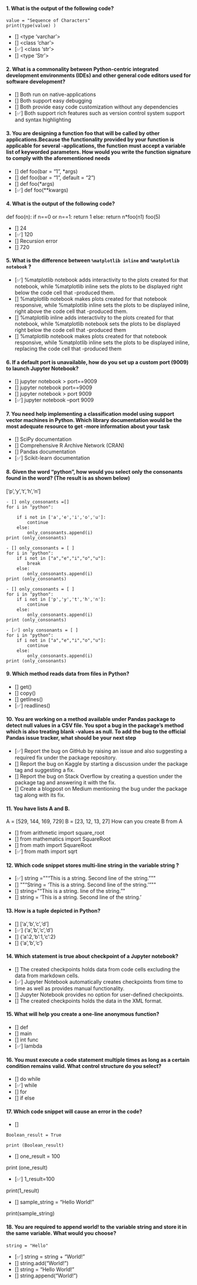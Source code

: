 #### 1. What is the output of the following code?

    value = "Sequence of Characters"
    print(type(value) )

-   \[\] &lt;type ‘varchar’&gt;
-   \[\] &lt;class ‘char’&gt;
-   \[✅\] &lt;class ‘str’&gt;
-   \[\] &lt;type ‘Str’&gt;

#### 2. What is a commonality between Python-centric integrated development environments (IDEs) and other general code editors used for software development?

-   \[\] Both run on native-applications
-   \[\] Both support easy debugging
-   \[\] Both provide easy code customization without any dependencies
-   \[✅\] Both support rich features such as version control system support and syntax highlighting

#### 3. You are designing a function foo that will be called by other applications.Because the functionality provided by your function is applicable for several -applications, the function must accept a variable list of keyworded parameters. How would you write the function signature to comply with the aforementioned needs

-   \[\] def foo(bar = “1”, \*args)
-   \[\] def foo(bar = “1”, default = “2”)
-   \[\] def foo(\*args)
-   \[✅\] def foo(\*\*kwargs)

#### 4. What is the output of the following code?

def foo(n): if n==0 or n==1: return 1 else: return n\*foo(n1) foo(5)

-   \[\] 24
-   \[✅\] 120
-   \[\] Recursion error
-   \[\] 720

#### 5. What is the difference between `%matplotlib inline` and `%matplotlib notebook` ?

-   \[✅\] %matplotlib notebook adds interactivity to the plots created for that notebook, while %matplotlib inline sets the plots to be displayed right below the code cell that -produced them.
-   \[\] %matplotlib notebook makes plots created for that notebook responsive, while %matplotlib inline sets the plots to be displayed inline, right above the code cell that -produced them.
-   \[\] %matplotlib inline adds interactivity to the plots created for that notebook, while %matplotlib notebook sets the plots to be displayed right below the code cell that -produced them
-   \[\] %matplotlib notebook makes plots created for that notebook responsive, while %matplotlib inline sets the plots to be displayed inline, replacing the code cell that -produced them

#### 6. If a default port is unavailable, how do you set up a custom port (9009) to launch Jupyter Notebook?

-   \[\] jupyter notebook &gt; port==9009
-   \[\] jupyter notebook port==9009
-   \[\] jupyter notebook &gt; port 9009
-   \[✅\] jupyter notebook –port 9009

#### 7. You need help implementing a classification model using support vector machines in Python. Which library documentation would be the most adequate resource to get -more information about your task

-   \[\] SciPy documentation
-   \[\] Comprehensive R Archive Network (CRAN)
-   \[\] Pandas documentation
-   \[✅\] Scikit-learn documentation

#### 8. Given the word “python”, how would you select only the consonants found in the word? (The result is as shown below)

\[‘p’,‘y’,‘t’,‘h’,‘n’\]

    - [] only_consonants =[]
    for i in "python":

        if i not in ['a','e','i','o','u']:
            continue
        else:
            only_consonants.append(i)
    print (only_consonants)

    - [] only_consonants = [ ]
    for i in "python":
        if i not in ["a","e","i","o","u"]:
            break
        else:
            only_consonants.append(i)
    print (only_consonants)

    - [] only_consonants = [ ]
    for i in "python":
        if i not in ['p','y','t','h','n']:
            continue
        else:
            only_consonants.append(i)
    print (only_consonants)

    - [✅] only consonants = [ ]
    for i in "python":
        if i not in ["a","e","i","o","u"]:
            continue
        else:
            only_consonants.append(i)
    print (only_consonants)

#### 9. Which method reads data from files in Python?

-   \[\] get()
-   \[\] copy()
-   \[\] getlines()
-   \[✅\] readlines()

#### 10. You are working on a method available under Pandas package to detect null values in a CSV file. You spot a bug in the package’s method which is also treating blank -values as null. To add the bug to the official Pandas issue tracker, what should be your next step

-   \[✅\] Report the bug on GitHub by raising an issue and also suggesting a required fix under the package repository.
-   \[\] Report the bug on Kaggle by starting a discussion under the package tag and suggesting a fix.
-   \[\] Report the bug on Stack Overflow by creating a question under the package tag and answering it with the fix.
-   \[\] Create a blogpost on Medium mentioning the bug under the package tag along with its fix.

#### 11. You have lists A and B.

A = \[529, 144, 169, 729\] B = \[23, 12, 13, 27\] How can you create B from A

-   \[\] from arithmetic import square\_root
-   \[\] from mathematics import SquareRoot
-   \[\] from math import SquareRoot
-   \[✅\] from math import sqrt

#### 12. Which code snippet stores multi-line string in the variable string ?

-   \[✅\] string =""“This is a string. Second line of the string.”""
-   \[\] ""“String = ‘This is a string. Second line of the string.’”""
-   \[\] string="“This is a string. line of the string.”"
-   \[\] string = ‘This is a string. Second line of the string.’

#### 13. How is a tuple depicted in Python?

-   \[\] \[‘a’,‘b’,‘c’,‘d’\]
-   \[✅\] (‘a’,‘b’,‘c’,‘d’)
-   \[\] {‘a’:2,‘b’:1,‘c’:2}
-   \[\] {‘a’,‘b’,‘c’}

#### 14. Which statement is true about checkpoint of a Jupyter notebook?

-   \[\] The created checkpoints holds data from code cells excluding the data from markdown cells.
-   \[✅\] Jupyter Notebook automatically creates checkpoints from time to time as well as provides manual functionality.
-   \[\] Jupyter Notebook provides no option for user-defined checkpoints.
-   \[\] The created checkpoints holds the data in the XML format.

#### 15. What will help you create a one-line anonymous function?

-   \[\] def
-   \[\] main
-   \[\] int func
-   \[✅\] lambda

#### 16. You must execute a code statement multiple times as long as a certain condition remains valid. What control structure do you select?

-   \[\] do while
-   \[✅\] while
-   \[\] for
-   \[\] if else

#### 17. Which code snippet will cause an error in the code?

-   \[\]

<!-- -->

    Boolean_result = True

    print (Boolean_result)

-   \[\] one\_result = 100

print (one\_result)

-   \[✅\] 1\_result=100

print(1\_result)

-   \[\] sample\_string = “Hello World!”

print(sample\_string)

#### 18. You are required to append world! to the variable string and store it in the same variable. What would you choose?

`string = "Hello"`

-   \[✅\] string = string + “World!”
-   \[\] string.add(“World!”)
-   \[\] string = “Hello World!”
-   \[\] string.append(“World!”)

